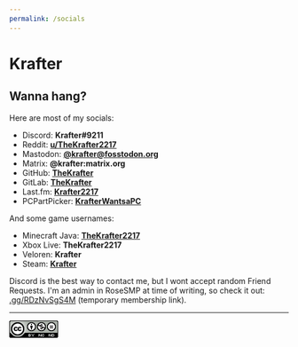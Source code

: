 ```yaml
---
permalink: /socials
---
```

# Krafter
## Wanna hang? 
Here are most of my socials:

* Discord: __Krafter#9211__
* Reddit: __[u/TheKrafter2217](https://reddit.com/user/TheKrafter2217)__
* Mastodon: __[@krafter@fosstodon.org](https://fosstodon.org/@krafter)__
* Matrix: __@krafter:matrix.org__
* GitHub: __[TheKrafter](https://github.com/TheKrafter)__
* GitLab: __[TheKrafter](https://gitlab.com/TheKrafter)__
* Last.fm: __[Krafter2217](https://last.fm/user/Krafter2217)__
* PCPartPicker: __[KrafterWantsaPC](https://pcpartpicker.com/user/KrafterWantsaPC/)__

And some game usernames:

* Minecraft Java: __[TheKrafter2217](https://namemc.com/profile/TheKrafter2217.1)__
* Xbox Live: __TheKrafter2217__
* Veloren: __Krafter__
* Steam: __[Krafter](https://steamcommunity.com/id/krafterdev/)__

Discord is the best way to contact me, but I wont accept random Friend Requests. I'm an admin in RoseSMP at time of writing, so check it out: [.gg/RDzNvSgS4M](https://discord.gg/RDzNvSgS4M) (temporary membership link).

---

[![Licensed Under The CC-BY-NC-ND 4.0 License](/src/CC-BY-NC-ND.png)](/LICENSE)